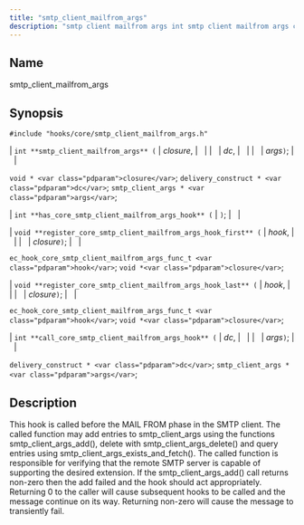 ```yaml
---
title: "smtp_client_mailfrom_args"
description: "smtp client mailfrom args int smtp client mailfrom args closure dc args void closure delivery construct dc smtp client args args int has core smtp client mailfrom args hook void register core smtp client mailfrom args hook first hook closure ec hook core smtp client mailfrom args func t hook..."
---
```


<a name="hooks.core.smtp_client_mailfrom_args"></a> 
## Name

smtp_client_mailfrom_args

## Synopsis

`#include "hooks/core/smtp_client_mailfrom_args.h"`

| `int **smtp_client_mailfrom_args** (` | <var class="pdparam">closure</var>, |   |
|   | <var class="pdparam">dc</var>, |   |
|   | <var class="pdparam">args</var>`)`; |   |

`void * <var class="pdparam">closure</var>`;
`delivery_construct * <var class="pdparam">dc</var>`;
`smtp_client_args * <var class="pdparam">args</var>`;

| `int **has_core_smtp_client_mailfrom_args_hook** (` | `)`; |   |

| `void **register_core_smtp_client_mailfrom_args_hook_first** (` | <var class="pdparam">hook</var>, |   |
|   | <var class="pdparam">closure</var>`)`; |   |

`ec_hook_core_smtp_client_mailfrom_args_func_t <var class="pdparam">hook</var>`;
`void *<var class="pdparam">closure</var>`;

| `void **register_core_smtp_client_mailfrom_args_hook_last** (` | <var class="pdparam">hook</var>, |   |
|   | <var class="pdparam">closure</var>`)`; |   |

`ec_hook_core_smtp_client_mailfrom_args_func_t <var class="pdparam">hook</var>`;
`void *<var class="pdparam">closure</var>`;

| `int **call_core_smtp_client_mailfrom_args_hook** (` | <var class="pdparam">dc</var>, |   |
|   | <var class="pdparam">args</var>`)`; |   |

`delivery_construct * <var class="pdparam">dc</var>`;
`smtp_client_args * <var class="pdparam">args</var>`;<a name="idp37000432"></a> 
## Description

This hook is called before the MAIL FROM phase in the SMTP client. The called function may add entries to smtp_client_args using the functions smtp_client_args_add(), delete with smtp_client_args_delete() and query entries using smtp_client_args_exists_and_fetch(). The called function is responsible for verifying that the remote SMTP server is capable of supporting the desired extension. If the smtp_client_args_add() call returns non-zero then the add failed and the hook should act appropriately. Returning 0 to the caller will cause subsequent hooks to be called and the message continue on its way. Returning non-zero will cause the message to transiently fail.